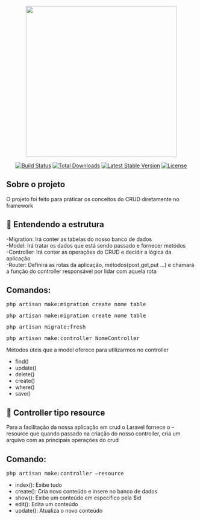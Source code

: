 <p align="center"><a href="https://laravel.com" target="_blank"><img src="https://raw.githubusercontent.com/laravel/art/master/logo-lockup/5%20SVG/2%20CMYK/1%20Full%20Color/laravel-logolockup-cmyk-red.svg" width="400"></a></p>

<p align="center">
<a href="https://travis-ci.org/laravel/framework"><img src="https://travis-ci.org/laravel/framework.svg" alt="Build Status"></a>
<a href="https://packagist.org/packages/laravel/framework"><img src="https://img.shields.io/packagist/dt/laravel/framework" alt="Total Downloads"></a>
<a href="https://packagist.org/packages/laravel/framework"><img src="https://img.shields.io/packagist/v/laravel/framework" alt="Latest Stable Version"></a>
<a href="https://packagist.org/packages/laravel/framework"><img src="https://img.shields.io/packagist/l/laravel/framework" alt="License"></a>
</p>

## Sobre o projeto

O projeto foi feito para práticar os conceitos do CRUD diretamente no framework

## 📝 Entendendo a estrutura

-Migration: Irá conter as tabelas do nosso banco de dados<br/>
-Model: Irá tratar os dados que está sendo passado e fornecer metódos<br/>
-Controller: Irá conter as operações do CRUD e decidir a lógica da aplicação<br/>
-Router: Definirá as rotas da aplicação, métodos(post,get,put ...) e chamará a função do controller responsável por lidar com aquela rota<br/>

<h2>Comandos:</h2>

<pre>php artisan make:migration create_nome_table</pre>
<pre>php artisan make:migration create_nome_table</pre>
<pre>php artisan migrate:fresh</pre>
<pre>php artisan make:controller NomeController</pre>

Métodos úteis que a model oferece para utilizarmos no controller

<ul>
    <li>find()</li>
    <li>update()</li>
    <li>delete()</li>
    <li>create()</li>
    <li>where()</li>
    <li>save()</li>
</ul>

## 📝 Controller tipo resource

Para a facilitação da nossa aplicação em crud o Laravel fornece o –resource que quando passado na criação do nosso controller, cria um arquivo com as principais operações do crud<br/>

<h2>Comando:</h2>

<pre>php artisan make:controller –resource</pre>
<ul>
    <li>index(): Exibe tudo</li>
    <li>create(): Cria novo conteúdo e insere no banco de dados</li>
    <li>show(): Exibe um conteúdo em específico pela $id</li>
    <li>edit(): Edita um conteúdo</li>
    <li>update(): Atualiza o novo conteúdo</li>
</ul>





